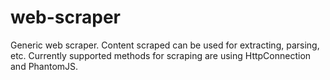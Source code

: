 # web-scraper
Generic web scraper. Content scraped can be used for extracting, parsing, etc. Currently supported methods for scraping are using HttpConnection and PhantomJS.
